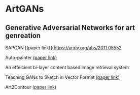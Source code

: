 # ArtGANs

## Generative Adversarial Networks for art genreation

SAPGAN [(paper link)](https://arxiv.org/abs/2011.05552

Auto-painter [(paper link)](https://arxiv.org/abs/1705.01908)

An effeicient bi-layer content based image retrieval system

Teaching GANs to Sketch in Vector Format [(paper link)](https://arxiv.org/abs/1904.03620)

Art2Contour [(paper link)](https://ieeexplore.ieee.org/document/9191117)

